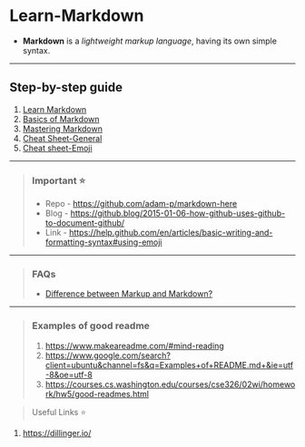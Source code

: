 # Learn-Markdown 

- __Markdown__ is a *lightweight markup language*, having its own simple syntax.

---
## Step-by-step guide

1. [Learn Markdown](https://www.markdownguide.org/getting-started)
2. [Basics of Markdown](https://www.markdownguide.org/basic-syntax/)
3. [Mastering Markdown](https://guides.github.com/features/mastering-markdown/)
4. [Cheat Sheet-General](https://guides.github.com/pdfs/markdown-cheatsheet-online.pdf)
5. [Cheat sheet-Emoji](https://github.com/ikatyang/emoji-cheat-sheet/blob/master/README.md)

---

> ### Important  :star:
> - Repo - https://github.com/adam-p/markdown-here
> - Blog - https://github.blog/2015-01-06-how-github-uses-github-to-document-github/
> - Link - https://help.github.com/en/articles/basic-writing-and-formatting-syntax#using-emoji

---

> ### FAQs
> - [Difference between Markup and Markdown?](https://stackoverflow.com/questions/24041/markdown-vs-markup-are-they-related)

---

> ### Examples of good readme 
>  1. https://www.makeareadme.com/#mind-reading 
>  2. https://www.google.com/search?client=ubuntu&channel=fs&q=Examples+of+README.md+&ie=utf-8&oe=utf-8
>  3. https://courses.cs.washington.edu/courses/cse326/02wi/homework/hw5/good-readmes.html 

> Useful Links :star:
  1. https://dillinger.io/

